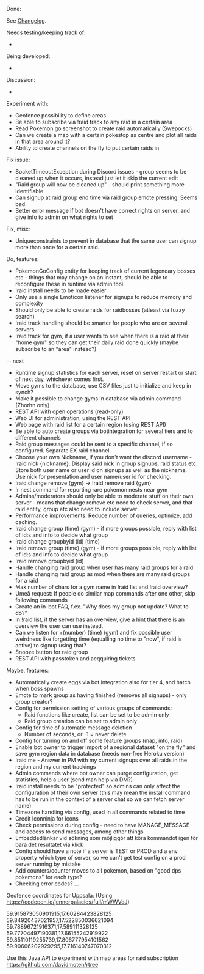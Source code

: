 Done:

See [Changelog](CHANGELOG.md).

Needs testing/keeping track of:

-

Being developed:

-

Discussion:

-

Experiment with:

* Geofence possibility to define areas
* Be able to subscribe via !raid track to any raid in a certain area
* Read Pokemon go screenshot to create raid automatically (Swepocks)
* Can we create a map with a certain pokestop as centre and plot all raids in that area around it?
* Ability to create channels on the fly to put certain raids in

Fix issue:
* SocketTimeoutException during Discord issues - group seems to be cleaned up when it occurs, instead just let it skip the current edit
* "Raid group will now be cleaned up" - should print something more identifiable
* Can signup at raid group end time via raid group emote pressing. Seems bad.
* Better error message if bot doesn't have correct rights on server, and give info to admin on what rights
to set

Fix, misc:

* Uniqueconstraints to prevent in database that the same user can signup more than once for a certain raid.

Do, features:

* PokemonGoConfig entity for keeping track of current legendary bosses etc - things that may change on an
instant, should be able to reconfigure these in runtime via admin tool.
* !raid install needs to be made easier
* Only use a single Emoticon listener for signups to reduce memory and complexity
* Should only be able to create raids for raidbosses (atleast via fuzzy search)
* !raid track handling should be smarter for people who are on several servers
* !raid track for gym, if a user wants to see when there is a raid at their "home gym"
so they can get their daily raid done quickly (maybe subscribe to an "area" instead?)

-- next

* Runtime signup statistics for each server, reset on server restart or start of next day, whichever comes first.
* Move gyms to the database, use CSV files just to initialize and keep in synch?
* Make it possible to change gyms in database via admin command (Zhorhn only)
* REST API with open operations (read-only)
* Web UI for administration, using the REST API
* Web page with raid list for a certain region (using REST API)
* Be able to auto create groups via botintegration for several tiers and to different channels
* Raid group messages could be sent to a specific channel, if so configured. Separate EX raid channel.
* Choose your own Nickname, if you don't want the discord username - !raid nick {nickname}. Display said nick in group
signups, raid status etc. Store both user name or user id on signups as well as the nickname. Use nick for presentation and
user name/user id for checking.
* !raid change remove {gym} -> !raid remove raid {gym}
* !r nest command for reporting rare pokemon nests near gym
* Admins/moderators should only be able to moderate stuff on their own server - means that change remove etc need
to check server, and that raid entity, group etc also need to include server
* Performance improvements. Reduce number of queries, optimize, add caching.
* !raid change group (time) (gym) - if more groups possible, reply with list of id:s and info to decide what group
* !raid change groupbyid (id) (time)
* !raid remove group (time) (gym) - if more groups possible, reply with list of id:s and info to decide what group
* !raid remove groupbyid (id)
* Handle changing raid group when user has many raid groups for a raid
* Handle changing raid group as mod when there are many raid groups for a raid
* Max number of chars for a gym name in !raid list and !raid overview?
* Umeå request: If people do similar map commands after one other, skip following commands
* Create an in-bot FAQ, f.ex. "Why does my group not update? What to do?"
* In !raid list, if the server has an overview, give a hint that there is an overview the user can use instead.
* Can we listen for +(number) (time) (gym) and fix possible user weirdness like forgetting 
time (equalling no time to "now", if raid is active) to signup using that?
* Snooze button for raid group
* REST API with passtoken and acqquiring tickets

Maybe, features:

* Automatically create eggs via bot integration also for tier 4, and hatch when boss spawns
* Emote to mark group as having finished (removes all signups) - only group creator?
* Config for permission setting of various groups of commands:
    * Raid functions like create, list can be set to be admin only
    * Raid group creation can be set to admin only
* Config for time of automatic message deletion
    * Number of seconds, or -1 = never delete
* Config for turning on and off some feature groups (map, info, raid)
* Enable bot owner to trigger import of a regional dataset "on the fly" and save gym region data in database 
(needs non-free Heroku version)
* !raid me - Answer in PM with my current signups over all raids in the region and my current trackings 
* Admin commands where bot owner can purge configuration, get statistics, help a user (send man help via DM?)
* !raid install needs to be "protected" so admins can only affect the configuration of their own server
(this may mean the install command has to be run in the context of a server chat so we can fetch server name)
* Timezone handling via config, used in all commands related to time
* Credit Iconninja for icons
* Check permissions during config - need to have MANAGE_MESSAGE and access to send messages, among other things
* Embeddedlänkar vid sökning som möjliggör att köra kommandot igen för bara det resultatet via klick
* Config should have a note if a server is TEST or PROD and a env property which type of server,
so we can't get test config on a prod server running by mistake
* Add counters/counter moves to all pokemon, based on "good dps pokemons" for each type?
* Checking error codes?
...


Geofence coordinates for Uppsala:
(Using https://codepen.io/jennerpalacios/full/mWWVeJ)

59.915873050901915,17.60284423828125
59.84920437021957,17.522850036621094
59.78896721916371,17.589111328125
59.77704497190381,17.66155242919922
59.85110119255739,17.806777954101562
59.90606202929295,17.716140747070312

Use this Java API to experiment with map areas for 
raid subscription
https://github.com/davidmoten/rtree